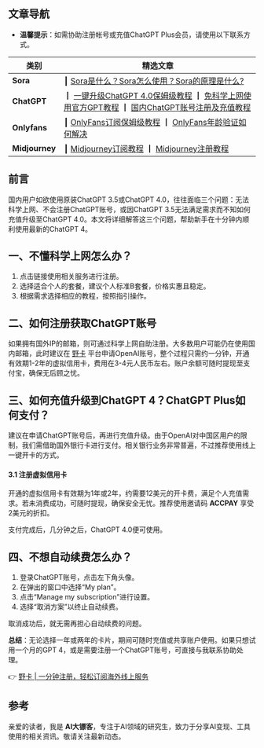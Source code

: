 ## 文章导航
- **温馨提示**：如需协助注册帐号或充值ChatGPT Plus会员，请使用以下联系方式。

| 类别         | 精选文章                                                       |
|--------------|--------------------------------------------------------------|
| **Sora**     | ┃ [Sora是什么？Sora怎么使用？Sora的原理是什么?](https://sorachatgpt4.com/sora/)           |
| **ChatGPT**  | ┃ [一键升级ChatGPT 4.0保姆级教程](https://sorachatgpt4.com/chatgpt4-zhinan/) ┃ [免科学上网使用官方GPT教程](https://sorachatgpt4.com/chatgpt4-china/) ┃ [国内ChatGPT账号注册及充值教程](https://sorachatgpt4.com/how-to-update-chatgpt/) |
| **Onlyfans**  | ┃ [OnlyFans订阅保姆级教程](https://sorachatgpt4.com/onlyfans-pay/) ┃ [OnlyFans年龄验证如何解决](https://sorachatgpt4.com/onlyfans-age/)     |
| **Midjourney**| ┃ [Midjourney订阅教程](https://sorachatgpt4.com/mj-zhinan/) ┃ [Midjourney注册教程](https://sorachatgpt4.com/mj-sign/)                    |

## 前言
国内用户如欲使用原装ChatGPT 3.5或ChatGPT 4.0，往往面临三个问题：无法科学上网、不会注册ChatGPT账号，或因ChatGPT 3.5无法满足需求而不知如何充值升级至ChatGPT 4.0。本文将详细解答这三个问题，帮助新手在十分钟内顺利使用最新的ChatGPT 4。

## 一、不懂科学上网怎么办？
1. 点击链接使用相关服务进行注册。
2. 选择适合个人的套餐，建议个人标准B套餐，价格实惠且稳定。
3. 根据需求选择相应的教程，按照指引操作。

## 二、如何注册获取ChatGPT账号
如果拥有国外IP的邮箱，则可通过科学上网自助注册。大多数用户可能仍在使用国内邮箱，此时建议在 [野卡](https://bit.ly/bewildcard) 平台申请OpenAI账号，整个过程只需约一分钟，开通有效期1-2年的虚拟信用卡，费用在3-4元人民币左右。账户余额可随时提现至支付宝，确保无后顾之忧。

## 三、如何充值升级到ChatGPT 4？ChatGPT Plus如何支付？
建议在申请ChatGPT账号后，再进行充值升级。由于OpenAI对中国区用户的限制，我们需借助国外银行卡进行支付。相关银行业务非常普遍，不过推荐使用线上一键开卡的方式。

#### 3.1 注册虚拟信用卡
开通的虚拟信用卡有效期为1年或2年，约需要12美元的开卡费，满足个人充值需求。若未消费成功，可随时提现，确保安全无忧。推荐使用邀请码 **ACCPAY** 享受2美元的折扣。

支付完成后，几分钟之后，ChatGPT 4.0便可使用。

## 四、不想自动续费怎么办？
1. 登录ChatGPT账号，点击左下角头像。
2. 在弹出的窗口中选择“My plan”。
3. 点击“Manage my subscription”进行设置。
4. 选择“取消方案”以终止自动续费。

取消成功后，就无需再担心自动续费的问题。

**总结**：无论选择一年或两年的卡片，期间可随时充值或共享账户使用。如果只想试用一个月的GPT 4，或是需要注册一个ChatGPT账号，可直接与我联系协助处理。

👉 [野卡 | 一分钟注册，轻松订阅海外线上服务](https://bit.ly/bewildcard)

## 参考
亲爱的读者，我是 **AI大镖客**，专注于AI领域的研究生，致力于分享AI变现、工具使用的相关资讯。敬请关注最新动态。